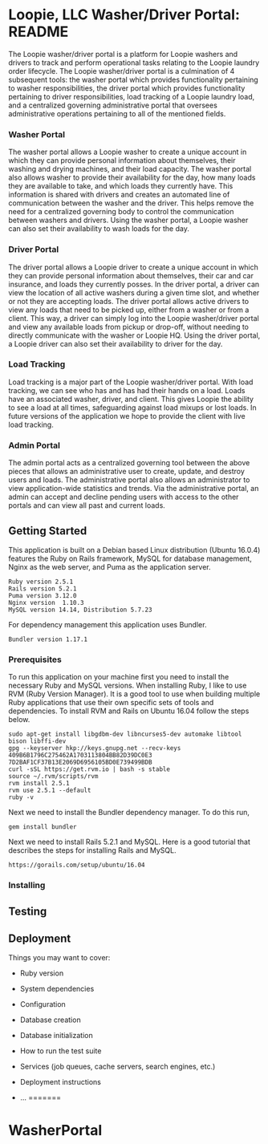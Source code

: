# Loopie, LLC Washer/Driver Portal: README

The Loopie washer/driver portal is a platform for Loopie washers and drivers to track and perform operational tasks relating to the Loopie laundry order lifecycle.  The Loopie washer/driver portal is a culmination of 4 subsequent tools: the washer portal which provides functionality pertaining to washer responsibilities, the driver portal which provides functionality pertaining to driver responsibilities, load tracking of a Loopie laundry load, and a centralized governing administrative portal that oversees administrative operations pertaining to all of the mentioned fields.

### Washer Portal

The washer portal allows a Loopie washer to create a unique account in which they can provide personal information about themselves, their washing and drying machines, and their load capacity.  The washer portal also allows washer to provide their availability for the day, how many loads they are available to take, and which loads they currently have.  This information is shared with drivers and creates an automated line of communication between the washer and the driver.  This helps remove the need for a centralized governing body to control the communication between washers and drivers.  Using the washer portal, a Loopie washer can also set their availability to wash loads for the day.

### Driver Portal

The driver portal allows a Loopie driver to create a unique account in which they can provide personal information about themselves, their car and car insurance, and loads they currently posses.  In the driver portal, a driver can view the location of all active washers during a given time slot, and whether or not they are accepting loads.  The driver portal allows active drivers to view any loads that need to be picked up, either from a washer or from a client.  This way, a driver can simply log into the Loopie washer/driver portal and view any available loads from pickup or drop-off, without needing to directly communicate with the washer or Loopie HQ.  Using the driver portal, a Loopie driver can also set their availability to driver for the day.   

### Load Tracking

Load tracking is a major part of the Loopie washer/driver portal.  With load tracking, we can see who has and has had their hands on a load.  Loads have an associated washer, driver, and client.  This gives Loopie the ability to see a load at all times, safeguarding against load mixups or lost loads.  In future versions of the application we hope to provide the client with live load tracking.  

### Admin Portal    

The admin portal acts as a centralized governing tool between the above pieces that allows an administrative user to create, update, and destroy users and loads.  The administrative portal also allows an administrator to view application-wide statistics and trends.  Via the administrative portal, an admin can accept and decline pending users with access to the other portals and can view all past and current loads.  

## Getting Started

This application is built on a Debian based Linux distribution (Ubuntu 16.0.4) features the Ruby on Rails framework, MySQL for database management, Nginx as the web server, and Puma as the application server.

```
Ruby version 2.5.1
Rails version 5.2.1
Puma version 3.12.0
Nginx version  1.10.3
MySQL version 14.14, Distribution 5.7.23
```

For dependency management this application uses Bundler.

```
Bundler version 1.17.1
```

### Prerequisites

To run this application on your machine first you need to install the necessary Ruby and MySQL versions.  When installing Ruby, I like to use RVM (Ruby Version Manager).  It is a good tool to use when building multiple Ruby applications that use their own specific sets of tools and dependencies.  To install RVM and Rails on Ubuntu 16.04 follow the steps below.

```
sudo apt-get install libgdbm-dev libncurses5-dev automake libtool bison libffi-dev
gpg --keyserver hkp://keys.gnupg.net --recv-keys 409B6B1796C275462A1703113804BB82D39DC0E3 7D2BAF1CF37B13E2069D6956105BD0E739499BDB
curl -sSL https://get.rvm.io | bash -s stable
source ~/.rvm/scripts/rvm
rvm install 2.5.1
rvm use 2.5.1 --default
ruby -v
```

Next we need to install the Bundler dependency manager.  To do this run,

```
gem install bundler
```

Next we need to install Rails 5.2.1 and MySQL.  Here is a good tutorial that describes the steps for installing Rails and MySQL.

```
https://gorails.com/setup/ubuntu/16.04
```


### Installing

## Testing

## Deployment

Things you may want to cover:

* Ruby version

* System dependencies

* Configuration

* Database creation

* Database initialization

* How to run the test suite

* Services (job queues, cache servers, search engines, etc.)

* Deployment instructions

* ...
=======
# WasherPortal
